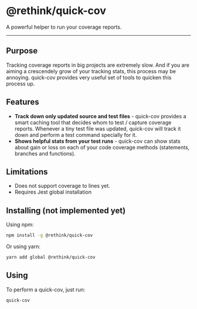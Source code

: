 # @rethink/quick-cov

A powerful helper to run your coverage reports.

---

## Purpose

Tracking coverage reports in big projects are extremely slow. And if you are aiming a crescendely grow of your tracking stats, this process may be annoying. quick-cov provides very useful set of tools to quicken this process up.

## Features

-   **Track down only updated source and test files** - quick-cov provides a smart caching tool that decides whom to test / capture coverage reports. Whenever a tiny test file was updated, quick-cov will track it down and perform a test command specially for it.
-   **Shows helpful stats from your test runs** - quick-cov can show stats about gain or loss on each of your code coverage methods (statements, branches and functions).

## Limitations

-   Does not support coverage to lines yet.
-   Requires Jest global installation

## Installing (not implemented yet)

Using npm:

```bash
npm install -g @rethink/quick-cov
```

Or using yarn:

```bash
yarn add global @rethink/quick-cov
```

## Using

To perform a quick-cov, just run:

```bash
quick-cov
```
